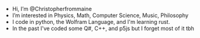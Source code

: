 -  Hi, I’m @Christopherfrommaine
-  I’m interested in Physics, Math, Computer Science, Music, Philosophy
-  I code in python, the Wolfram Language, and I'm learning rust.
-  In the past I've coded some Q#, C++, and p5js but I forget most of it tbh

<!---
Christopherfrommaine/Christopherfrommaine is a ✨ special ✨ repository because its `README.md` (this file) appears on your GitHub profile.
You can click the Preview link to take a look at your changes.
--->
